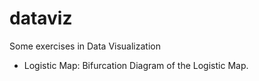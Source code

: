 # dataviz
Some exercises in Data Visualization

- Logistic Map: Bifurcation Diagram of the Logistic Map.
